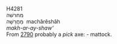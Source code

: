 <body>
  <p>H4281<br>  מחרשׁה  <br> מַחֲרֵשָׁה  ‎  machărêshâh  <br><i>makh-ar-ay-shaw‘ </i><br>From <a href="h2790.htm">2790</a>  probably a <i>pick</i> axe: - mattock.<br></p>
 </body>